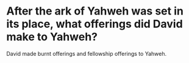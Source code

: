 # After the ark of Yahweh was set in its place, what offerings did David make to Yahweh?

David made burnt offerings and fellowship offerings to Yahweh.
